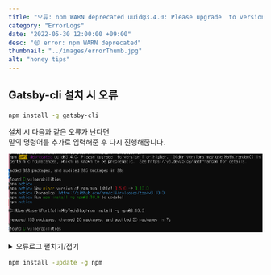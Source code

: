 ```yaml
---
title: "오류: npm WARN deprecated uuid@3.4.0: Please upgrade  to version 7 or higher. "
category: "ErrorLogs"
date: "2022-05-30 12:00:00 +09:00"
desc: "😫 error: npm WARN deprecated"
thumbnail: "../images/errorThumb.jpg"
alt: "honey tips"
---
```



## Gatsby-cli 설치 시 오류

```bash
npm install -g gatsby-cli
```

설치 시 다음과 같은 오류가 난다면   
밑의 명령어를 추가로 입력해준 후 다시 진행해줍니다.  

![](/src/images/../../src/images/2022/2022-05-29-16-07-23.png)

<details close="close">
  <summary> 오류로그 펼치기/접기</summary>
    npm WARN deprecated uuid@3.4.0: Please upgrade  to version 7 or higher.  Older versions may use Math.random() in certain circumstances, which is known to be problematic.  See https://v8.dev/blog/math-random for details.

    added 383 packages, and audited 385 packages in 38s

    found 0 vulnerabilities
    npm notice
    npm notice New minor version of npm available! 8.5.0 -> 8.10.0
    npm notice Changelog: https://github.com/npm/cli/releases/tag/v8.10.0
    npm notice Run npm install -g npm@8.10.0 to update!
    npm notice

    C:\Users\user\Portfolio\MyTechBlog>npm install -g npm@8.10.0

    removed 189 packages, changed 20 packages, and audited 30 packages in 7s

    found 0 vulnerabilities
</details>

```bash
npm install -update -g npm
```
